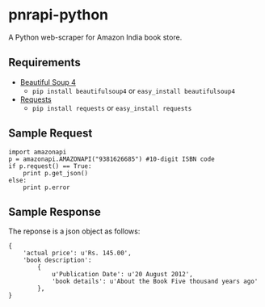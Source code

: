 pnrapi-python
=============

A Python web-scraper for Amazon India book store.

Requirements
------------
* [Beautiful Soup 4][1]
  - `pip install beautifulsoup4` or `easy_install beautifulsoup4`
* [Requests][2]
  - `pip install requests` or `easy_install requests`

Sample Request
--------------
    import amazonapi
    p = amazonapi.AMAZONAPI("9381626685") #10-digit ISBN code
    if p.request() == True:
        print p.get_json()
    else:
        print p.error

Sample Response
---------------
The reponse is a json object as follows:

	{
        'actual price': u'Rs. 145.00',
        'book description':
            {
                u'Publication Date': u'20 August 2012',
                'book details': u'About the Book Five thousand years ago'
            },
	}

[1]: http://www.crummy.com/software/BeautifulSoup/
[2]: https://github.com/kennethreitz/requests

